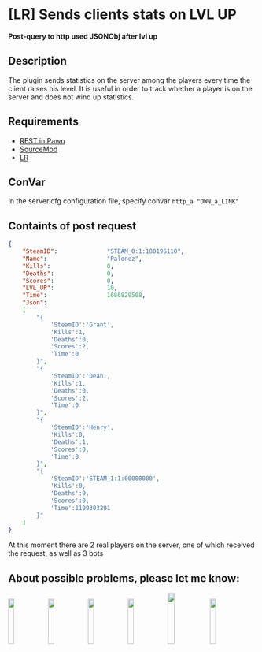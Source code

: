 # [LR] Sends clients stats on LVL UP
 **Post-query to http used JSONObj after lvl up**

## Description
The plugin sends statistics on the server among the players every time the client raises his level. It is useful in order to track whether a player is on the server and does not wind up statistics.

## Requirements
- [REST in Pawn](https://hlmod.net/resources/rest-in-pawn.468/)
- [SourceMod](https://www.sourcemod.net/downloads.php?branch=stable)
- [LR](https://github.com/levelsranks/levels-ranks-core/tree/3.1.7B2)

## ConVar
In the server.cfg configuration file, specify convar `http_a "OWN_a_LINK"`

## Containts of post request
```json
{
	"SteamID":				"STEAM_0:1:180196110",
	"Name":					"Palonez",
	"Kills":				0,
	"Deaths":				0,
	"Scores":				0,
	"LVL_UP":				10,
	"Time":					1686829508,
	"Json":
	[
		"{
			'SteamID':'Grant',
			'Kills':1,
			'Deaths':0,
			'Scores':2,
			'Time':0
		}",
		"{
			'SteamID':'Dean',
			'Kills':1,
			'Deaths':0,
			'Scores':2,
			'Time':0
		}",
		"{
			'SteamID':'Henry',
			'Kills':0,
			'Deaths':1,
			'Scores':0,
			'Time':0
		}",
		"{
			'SteamID':'STEAM_1:1:00000000',
			'Kills':0,
			'Deaths':0,
			'Scores':0,
			'Time':1109303291
		}"
	]
}
```
At this moment there are 2 real players on the server, one of which received the request, as well as 3 bots

## About possible problems, please let me know: 
[<img src="https://i.ibb.co/tJTTmxP/vk-process-mining.png" width="15.3%"/>](https://vk.com/bgtroll)
[<img src="https://i.ibb.co/VjhryGb/png-transparent-brand-logo-steam-gump-s.png" width="15.3%"/>](https://hlmod.ru/members/palonez.92448/)
[<img src="https://i.ibb.co/k2kTWWJ/app-icons-discord.png" width="15.3%"/>](https://discordapp.com/users/quake1011/)
[<img src="https://i.ibb.co/xHZPN0g/s-l500.png" width="15.3%"/>](https://steamcommunity.com/id/comecamecame)
[<img src="https://i.ibb.co/S0LyzmX/tg-process-mining.png" width="16.3%"/>](https://t.me/ArrayListX)
[<img src="https://i.ibb.co/Tb2gprD/2056021.png" width="15.3%"/>](https://github.com/Quake1011)
